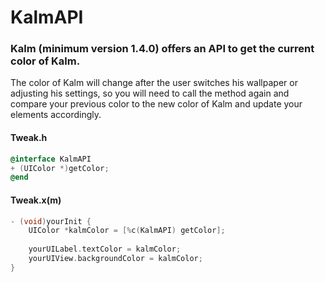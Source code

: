 # KalmAPI
### Kalm (minimum version 1.4.0) offers an API to get the current color of Kalm.

The color of Kalm will change after the user switches his wallpaper or adjusting his settings, so you will need to call the method again and compare your previous color to the new color of Kalm and update your elements accordingly.

#### Tweak.h
```objectivec
@interface KalmAPI
+ (UIColor *)getColor;
@end
```

#### Tweak.x(m)
```objectivec
- (void)yourInit {
	UIColor *kalmColor = [%c(KalmAPI) getColor];
	
	yourUILabel.textColor = kalmColor;
	yourUIView.backgroundColor = kalmColor;
}
```
